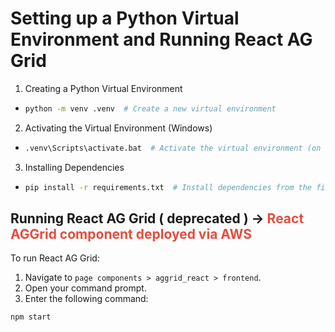 # Setting up a Python Virtual Environment and Running React AG Grid

1. Creating a Python Virtual Environment
- ```bash
  python -m venv .venv  # Create a new virtual environment
  ```

2. Activating the Virtual Environment (Windows)
- ```bash
  .venv\Scripts\activate.bat  # Activate the virtual environment (on Windows)
  ```

3. Installing Dependencies
- ```bash
  pip install -r requirements.txt  # Install dependencies from the file
  ```

## Running React AG Grid ( deprecated ) -> <span style="color: #E74C3C;"> React AGGrid component deployed via AWS </span>
To run React AG Grid:
1. Navigate to `page components > aggrid_react > frontend`.
2. Open your command prompt.
3. Enter the following command:
```bash
npm start
```
